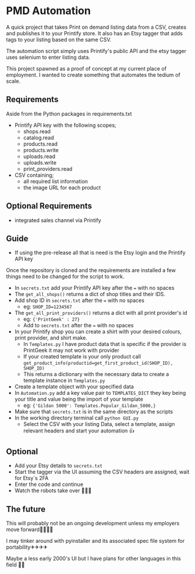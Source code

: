 # PMD Automation
A quick project that takes Print on demand listing data from a CSV, creates and publishes it to your Printify store. 
It also has an Etsy tagger that adds tags to your listing based on the same CSV. 


The automation script simply uses Printify's public API and the etsy tagger uses selenium to enter listing data.

This project spawned as a proof of concept at my current place of employment. I wanted to create something that automates the tedium of scale.

## Requirements 
Aside from the Python packages in requirements.txt
* Printify API key with the following scopes;
  * shops.read
  * catalog.read
  * products.read
  * products.write
  * uploads.read
  * uploads.write
  * print_providers.read
* CSV containing;
  * all required list information
  * the image URL for each product
 ## Optional Requirements
* integrated sales channel via Printify
## Guide 
* If using the pre-release all that is need is the Etsy login and the Printify API key

Once the repository is cloned and the requirements are installed a few things need to be changed for the script to work.
* In ```secrets.txt``` add your Printify API key after the ```=``` with no spaces
* The ```get_all_shops()```  returns a dict of shop titles and their IDS. 
* Add shop ID in ```secrets.txt``` after the ```=``` with no spaces
  * eg: ```SHOP_ID=1234567```
* The ```get_all_print_providers()``` returns a dict with all print provider's id 
  * eg: ```{'PrintGeek' : 27}```
  * Add to ```secrets.txt``` after the ```=``` with no spaces 
* In your Printify shop you can create a shirt with your desired colours, print provider, and shirt make.
  * In ```Templates.py``` I have product data that is specific if the provider is PrintGeek it may not work with 
  provider
  * If your created template is your only product call ```get_product_info(productid=get_first_product_id(SHOP_ID), SHOP_ID)```
  * This returns a dictionary with the necessary data to create a template instance in ```Templates.py```
* Create a template object with your specified data 
* In ```Automation.py``` add a key value pair to ```TEMPLATES_DICT``` they key being your title and value being the import of your template
  * eg: ```{'Gildan 5000': Templates.Popular_Gildan_5000,}```
* Make sure that ```secrets.txt``` is in the same directory as the scripts
* In the working directory terminal call ```python GUI.py```
  * Select the CSV with your listing Data, select a template, assign relevant headers and start your automation 👍
## Optional
  * Add your Etsy details to ```secrets.txt```
  * Start the tagger via the UI assuming the CSV headers are assigned, wait for Etsy`s 2FA 
  * Enter the code and continue 
  * Watch the robots take over 🤖🤖🤖
## The future
This will probably not be an ongoing development unless my employers move forward👷‍♂️👷‍♀️

I may tinker around with pyinstaller and its associated spec file system for portability✈✈✈✈ 

Maybe a less early 2000's UI but I have plans for other languages in this field 🤷‍♀️